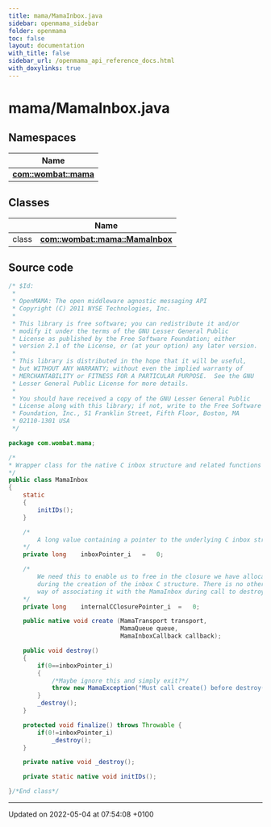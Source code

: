 ```yaml
---
title: mama/MamaInbox.java
sidebar: openmama_sidebar
folder: openmama
toc: false
layout: documentation
with_title: false
sidebar_url: /openmama_api_reference_docs.html
with_doxylinks: true
---
```


# mama/MamaInbox.java



## Namespaces

| Name           |
| -------------- |
| **[com::wombat::mama](namespacecom_1_1wombat_1_1mama.html)**  |

## Classes

|                | Name           |
| -------------- | -------------- |
| class | **[com::wombat::mama::MamaInbox](classcom_1_1wombat_1_1mama_1_1MamaInbox.html)**  |




## Source code

```java
/* $Id:
 *
 * OpenMAMA: The open middleware agnostic messaging API
 * Copyright (C) 2011 NYSE Technologies, Inc.
 *
 * This library is free software; you can redistribute it and/or
 * modify it under the terms of the GNU Lesser General Public
 * License as published by the Free Software Foundation; either
 * version 2.1 of the License, or (at your option) any later version.
 *
 * This library is distributed in the hope that it will be useful,
 * but WITHOUT ANY WARRANTY; without even the implied warranty of
 * MERCHANTABILITY or FITNESS FOR A PARTICULAR PURPOSE.  See the GNU
 * Lesser General Public License for more details.
 *
 * You should have received a copy of the GNU Lesser General Public
 * License along with this library; if not, write to the Free Software
 * Foundation, Inc., 51 Franklin Street, Fifth Floor, Boston, MA
 * 02110-1301 USA
 */

package com.wombat.mama;

/*
* Wrapper class for the native C inbox structure and related functions
*/
public class MamaInbox
{
    static
    {
        initIDs();
    }

    /*
        A long value containing a pointer to the underlying C inbox structure
    */
    private long    inboxPointer_i   =   0;

    /*
        We need this to enable us to free in the closure we have allocated
        during the creation of the inbox C structure. There is no other
        way of associating it with the MamaInbox during call to destroy()
    */
    private long    internalCClosurePointer_i  =   0;

    public native void create (MamaTransport transport,
                               MamaQueue queue,
                               MamaInboxCallback callback);

    public void destroy()
    {
        if(0==inboxPointer_i)
        {
            /*Maybe ignore this and simply exit?*/
            throw new MamaException("Must call create() before destroy()");
        }
        _destroy();
    }

    protected void finalize() throws Throwable {
        if(0!=inboxPointer_i)
            _destroy();
    } 

    private native void _destroy();

    private static native void initIDs();

}/*End class*/
```


-------------------------------

Updated on 2022-05-04 at 07:54:08 +0100
